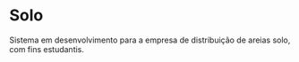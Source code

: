 # Solo
Sistema em desenvolvimento para a empresa de distribuição de areias solo, com fins estudantis.
